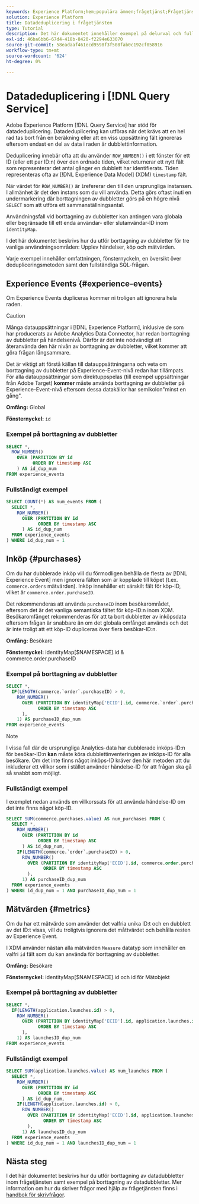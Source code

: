 ```yaml
---
keywords: Experience Platform;hem;populära ämnen;frågetjänst;Frågetjänst;datadeduplicering;deduplicering;
solution: Experience Platform
title: Datadeduplicering i frågetjänsten
type: Tutorial
description: Det här dokumentet innehåller exempel på delurval och fullständiga exempelfrågor för borttagning av dubbletter av tre vanliga användningsfall - Experience Events, purchase och metrics.
exl-id: 46ba6bb6-67d4-418b-8420-f2294e633070
source-git-commit: 58eadaaf461ecd9598f3f508fab0c192cf058916
workflow-type: tm+mt
source-wordcount: '624'
ht-degree: 0%

---
```


# Datadeduplicering i [!DNL Query Service]

Adobe Experience Platform [!DNL Query Service] har stöd för datadeduplicering. Datadeduplicering kan utföras när det krävs att en hel rad tas bort från en beräkning eller att en viss uppsättning fält ignoreras eftersom endast en del av data i raden är dubblettinformation.

Deduplicering innebär ofta att du använder `ROW_NUMBER()` i ett fönster för ett ID (eller ett par ID:n) över den ordnade tiden, vilket returnerar ett nytt fält som representerar det antal gånger en dubblett har identifierats. Tiden representeras ofta av [!DNL Experience Data Model] (XDM) `timestamp` fält.

När värdet för `ROW_NUMBER()` är `1`refererar den till den ursprungliga instansen. I allmänhet är det den instans som du vill använda. Detta görs oftast inuti en undermarkering där borttagningen av dubbletter görs på en högre nivå `SELECT` som att utföra ett sammanställningsantal.

Användningsfall vid borttagning av dubbletter kan antingen vara globala eller begränsade till ett enda användar- eller slutanvändar-ID inom `identityMap`.

I det här dokumentet beskrivs hur du utför borttagning av dubbletter för tre vanliga användningsområden: Upplev händelser, köp och mätvärden.

Varje exempel innehåller omfattningen, fönsternyckeln, en översikt över dedupliceringsmetoden samt den fullständiga SQL-frågan.

## Experience Events {#experience-events}

Om Experience Events dupliceras kommer ni troligen att ignorera hela raden.

>[!CAUTION]
>
>Många datauppsättningar i [!DNL Experience Platform], inklusive de som har producerats av Adobe Analytics Data Connector, har redan borttagning av dubbletter på händelsenivå. Därför är det inte nödvändigt att återanvända den här nivån av borttagning av dubbletter, vilket kommer att göra frågan långsammare.
>
>Det är viktigt att förstå källan till datauppsättningarna och veta om borttagning av dubbletter på Experience-Event-nivå redan har tillämpats. För alla datauppsättningar som direktuppspelas (till exempel uppsättningar från Adobe Target) **kommer** måste använda borttagning av dubbletter på Experience-Event-nivå eftersom dessa datakällor har semikolon&quot;minst en gång&quot;.

**Omfång:** Global

**Fönsternyckel:** `id`

### Exempel på borttagning av dubbletter

```sql
SELECT *,
  ROW_NUMBER()
    OVER (PARTITION BY id
          ORDER BY timestamp ASC
    ) AS id_dup_num
FROM experience_events
```

### Fullständigt exempel

```sql
SELECT COUNT(*) AS num_events FROM (
  SELECT *,
    ROW_NUMBER()
      OVER (PARTITION BY id
            ORDER BY timestamp ASC
      ) AS id_dup_num
  FROM experience_events
) WHERE id_dup_num = 1
```

## Inköp {#purchases}

Om du har dubblerade inköp vill du förmodligen behålla de flesta av [!DNL Experience Event] men ignorera fälten som är kopplade till köpet (t.ex. `commerce.orders` mätvärden). Inköp innehåller ett särskilt fält för köp-ID, vilket är `commerce.order.purchaseID`.

Det rekommenderas att använda `purchaseID` inom besökarområdet, eftersom det är det vanliga semantiska fältet för köp-ID:n inom XDM. Besökaromfånget rekommenderas för att ta bort dubbletter av inköpsdata eftersom frågan är snabbare än om det globala omfånget används och det är inte troligt att ett köp-ID dupliceras över flera besökar-ID:n.

**Omfång:** Besökare

**Fönsternyckel:** identityMap[$NAMESPACE].id &amp; commerce.order.purchaseID

### Exempel på borttagning av dubbletter

```sql
SELECT *,
  IF(LENGTH(commerce.`order`.purchaseID) > 0,
    ROW_NUMBER()
      OVER (PARTITION BY identityMap['ECID'].id, commerce.`order`.purchaseID
            ORDER BY timestamp ASC
      ),
    1) AS purchaseID_dup_num
FROM experience_events
```

>[!NOTE]
>
>I vissa fall där de ursprungliga Analytics-data har dubblerade inköps-ID:n för besökar-ID:n **kan** måste köra dubblettinventeringen av inköps-ID för alla besökare. Om det inte finns något inköps-ID kräver den här metoden att du inkluderar ett villkor som i stället använder händelse-ID för att frågan ska gå så snabbt som möjligt.

### Fullständigt exempel

I exemplet nedan används en villkorssats för att använda händelse-ID om det inte finns något köp-ID.

```sql
SELECT SUM(commerce.purchases.value) AS num_purchases FROM (
  SELECT *,
    ROW_NUMBER()
      OVER (PARTITION BY id
            ORDER BY timestamp ASC
      ) AS id_dup_num,
    IF(LENGTH(commerce.`order`.purchaseID) > 0,
      ROW_NUMBER()
        OVER (PARTITION BY identityMap['ECID'].id, commerce.order.purchaseID
              ORDER BY timestamp ASC
        ),
      1) AS purchaseID_dup_num
  FROM experience_events
) WHERE id_dup_num = 1 AND purchaseID_dup_num = 1
```

## Mätvärden {#metrics}

Om du har ett mätvärde som använder det valfria unika ID:t och en dubblett av det ID:t visas, vill du troligtvis ignorera det måttvärdet och behålla resten av Experience Event.

I XDM använder nästan alla mätvärden `Measure` datatyp som innehåller en valfri `id` fält som du kan använda för borttagning av dubbletter.

**Omfång:** Besökare

**Fönsternyckel:** identityMap[$NAMESPACE].id och id för Mätobjekt

### Exempel på borttagning av dubbletter

```sql
SELECT *,
  IF(LENGTH(application.launches.id) > 0,
    ROW_NUMBER()
      OVER (PARTITION BY identityMap['ECID'].id, application.launches.id
            ORDER BY timestamp ASC
      ),
    1) AS launchesID_dup_num
FROM experience_events
```

### Fullständigt exempel

```sql
SELECT SUM(application.launches.value) AS num_launches FROM (
  SELECT *,
    ROW_NUMBER()
      OVER (PARTITION BY id
            ORDER BY timestamp ASC
      ) AS id_dup_num,
    IF(LENGTH(application.launches.id) > 0,
      ROW_NUMBER()
        OVER (PARTITION BY identityMap['ECID'].id, application.launches.id
              ORDER BY timestamp ASC
        ),
      1) AS launchesID_dup_num
  FROM experience_events
) WHERE id_dup_num = 1 AND launchesID_dup_num = 1
```

## Nästa steg

I det här dokumentet beskrivs hur du utför borttagning av datadubbletter inom frågetjänsten samt exempel på borttagning av datadubbletter. Mer information om hur du skriver frågor med hjälp av frågetjänsten finns i [handbok för skrivfrågor](./writing-queries.md).
